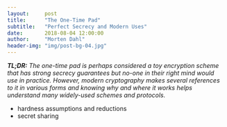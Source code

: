 ```yaml
---
layout:     post
title:      "The One-Time Pad"
subtitle:   "Perfect Secrecy and Modern Uses"
date:       2018-08-04 12:00:00
author:     "Morten Dahl"
header-img: "img/post-bg-04.jpg"
---
```


<em><strong>TL;DR:</strong> The one-time pad is perhaps considered a toy encryption scheme that has strong secrecy guarantees but no-one in their right mind would use in practice. However, modern cryptography makes several references to it in various forms and knowing why and where it works helps understand many widely-used schemes and protocols.</em> 



- hardness assumptions and reductions
- secret sharing